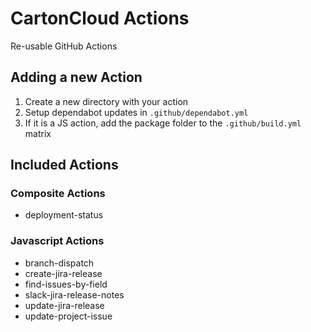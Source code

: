 # CartonCloud Actions

Re-usable GitHub Actions

## Adding a new Action

1. Create a new directory with your action
2. Setup dependabot updates in `.github/dependabot.yml`
3. If it is a JS action, add the package folder to the `.github/build.yml` matrix

## Included Actions

### Composite Actions

- deployment-status


### Javascript Actions

- branch-dispatch
- create-jira-release
- find-issues-by-field
- slack-jira-release-notes
- update-jira-release
- update-project-issue
